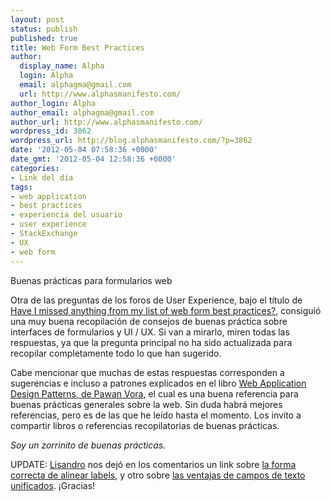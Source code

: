 ```yaml
---
layout: post
status: publish
published: true
title: Web Form Best Practices
author:
  display_name: Alpha
  login: Alpha
  email: alphagma@gmail.com
  url: http://www.alphasmanifesto.com/
author_login: Alpha
author_email: alphagma@gmail.com
author_url: http://www.alphasmanifesto.com/
wordpress_id: 3862
wordpress_url: http://blog.alphasmanifesto.com/?p=3862
date: '2012-05-04 07:58:36 +0000'
date_gmt: '2012-05-04 12:58:36 +0000'
categories:
- Link del día
tags:
- web application
- best practices
- experiencia del usuario
- user experience
- StackExchange
- UX
- web form
---
```

Buenas prácticas para formularios web


Otra de las preguntas de los foros de User Experience, bajo el título de [Have I missed anything from my list of web form best practices?](http://ux.stackexchange.com/questions/9898/have-i-missed-anything-from-my-list-of-web-form-best-practices), consiguió una muy buena recopilación de consejos de buenas práctica sobre interfaces de formularios y UI / UX. Si van a mirarlo, miren todas las respuestas, ya que la pregunta principal no ha sido actualizada para recopilar completamente todo lo que han sugerido.

Cabe mencionar que muchas de estas respuestas corresponden a sugerencias e incluso a patrones explicados en el libro [Web Application Design Patterns, de Pawan Vora](https://blog.alphasmanifesto.com/2012/02/21/web-application-design-patterns/), el cual es una buena referencia para buenas prácticas generales sobre la web. Sin duda habrá mejores referencias, pero es de las que he leído hasta el momento. Los invito a compartir libros o referencias recopilatorias de buenas prácticas.

_Soy un zorrinito de buenas prácticas._

UPDATE: [Lisandro](http://www.lisandromartinez.com/) nos dejó en los comentarios un link sobre [la forma correcta de alinear labels](http://uxmovement.com/forms/form-label-proximity-right-aligned-is-easier-to-scan/), y otro sobre [las ventajas de campos de texto unificados](http://uxmovement.com/forms/why-users-fill-out-forms-faster-with-unified-text-fields/). ¡Gracias!
